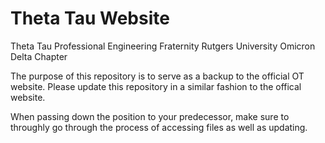 # Theta Tau Website
Theta Tau Professional Engineering Fraternity 
Rutgers University Omicron Delta Chapter

The purpose of this repository is to serve as a backup to the official OT website. Please update this repository in a similar fashion to the offical website.

When passing down the position to your predecessor, make sure to throughly go through the process of accessing files as well as updating.


